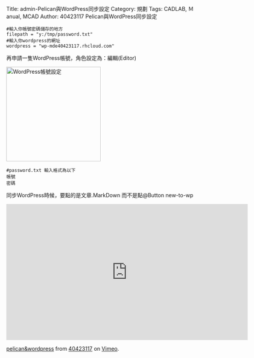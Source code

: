 Title: admin-Pelican與WordPress同步設定
Category: 規劃
Tags: CADLAB, Ｍanual, MCAD
Author: 40423117
Pelican與WordPress同步設定

<!-- PELICAN_END_SUMMARY -->

    #輸入你帳號密碼儲存的地方
    filepath = "y:/tmp/password.txt"
    #輸入你wordpress的網址
    wordpress = "wp-mde40423117.rhcloud.com"
    
再申請一隻WordPress帳號，角色設定為：編輯(Editor)

<img src="http://40423117.github.io/blog/post/images/editor.PNG" width="250" alt="WordPress帳號設定"></img>

    #password.txt 輸入格式為以下
    帳號
    密碼

同步WordPress時候，要點的是文章.MarkDown 而不是點@Button new-to-wp

<iframe src="https://player.vimeo.com/video/164606701" width="640" height="360" frameborder="0" webkitallowfullscreen mozallowfullscreen allowfullscreen></iframe>
<p><a href="https://vimeo.com/164606701">pelican&amp;wordpress</a> from <a href="https://vimeo.com/user44960495">40423117</a> on <a href="https://vimeo.com">Vimeo</a>.</p>
